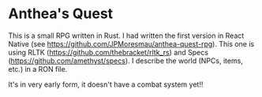 # Anthea's Quest

This is a small RPG written in Rust. I had written the first version in React Native (see https://github.com/JPMoresmau/anthea-quest-rpg). This one is using RLTK (https://github.com/thebracket/rltk_rs) and Specs (https://github.com/amethyst/specs). I describe the world (NPCs, items, etc.) in a RON file.

It's in very early form, it doesn't have a combat system yet!!